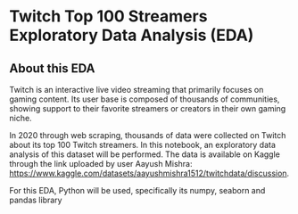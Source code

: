 # Twitch Top 100 Streamers Exploratory Data Analysis (EDA)

## About this EDA
Twitch is an interactive live video streaming that primarily focuses on gaming content. Its user base is composed of thousands of communities, showing support to their favorite streamers or creators in their own gaming niche. 

In 2020 through web scraping, thousands of data were collected on Twitch about its top 100 Twitch streamers. In this notebook, an exploratory data analysis of this dataset will be performed. The data is available on Kaggle through the link uploaded by user Aayush Mishra: https://www.kaggle.com/datasets/aayushmishra1512/twitchdata/discussion.

For this EDA, Python will be used, specifically its numpy, seaborn and pandas library
